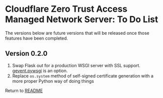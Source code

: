 Cloudflare Zero Trust Access Managed Network Server: To Do List
===============================================================
The versions below are future versions that will be released once those features have been completed.

Version 0.2.0
-------------

1. Swap Flask out for a production WSGI server with SSL support. [gevent.pywsgi]() is an option.
2. Replace `os.system` method of self-signed certificate generation with a more proper Python way of doing things

Return to [README](README.md)
